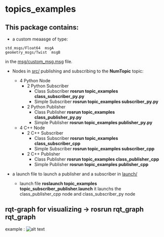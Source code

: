 # topics_examples 

## This package contains:
- a custom meaasge of type:</br>
```
std_msgs/Float64  msgA
geometry_msgs/Twist  msgB
```
in the [msg/custom_msg.msg](https://github.com/shriarul5273/ROS1-Practice/blob/main/topic_examples/msg/custom_msg.msg) file.

- Nodes in [src/](https://github.com/shriarul5273/ROS1-Practice/tree/main/topic_examples/src) publishing and subscribing to the **NumTopic** topic:
    - 4 Python Node 
        * 2 Python Subscriber 
            + Class Subscriber **rosrun topic_examples class_subscriber_py.py**
            + Simple Subscriber **rosrun topic_examples subscriber_py.py**
        * 2 Python Publisher 
            + Class Publisher **rosrun topic_examples class_publisher_py.py**
            + Simple Publisher **rosrun topic_examples publisher_py.py**  
    - 4 C++ Node 
        * 2 C++ Subscriber
            + Class Subscriber **rosrun topic_examples class_subscriber_cpp**
            + Simple Subscriber **rosrun topic_examples subscriber_cpp**
        * 2 C++ Publisher
            + Class Publisher **rosrun topic_examples class_publisher_cpp**
            + Simple Publisher **rosrun topic_examples publisher_cpp**

- a launch file to launch a publisher and a subscriber in [launch/](https://github.com/shriarul5273/ROS1-Practice/tree/main/topic_examples/launch)
    - launch file **roslaunch topic_examples topic_subscriber_publisher.launch** it launchs the class_publisher_cpp node and class_subscriber_py node 

## rqt-graph for visualizing -> **rosrun rqt_graph rqt_graph**
example :
![alt text](https://github.com/shriarul5273/ROS1-Practice/tree/main/topic_examples/rqt.png)